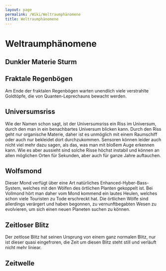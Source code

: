 ```yaml
---
layout: page
permalink: /Wiki/Weltraumphänomene
title: Weltraumphänomene
---
```


# Weltraumphänomene

## Dunkler Materie Sturm


## Fraktale Regenbögen

Am Ende der fraktalen Regenbögen warten unendlich viele verstrahlte Goldtöpfe, die von Quanten-Leprechauns bewacht werden.

## Universumsriss

Wie der Namen schon sagt, ist der Universumsriss ein Riss im Universum, durch den man in ein benachbartes Universum blicken kann. Durch den Riss geht nur organische Materie, daher ist es unmöglich mit einem Raumschiff oder auch nur bekleidet dort durchzukommen. Sensoren können leider auch nicht viel mehr dazu sagen, als das, was man mit bloßem Auge erkennen kann. Wie es aber aussieht sind solche Risse höchst instabil und können an allen möglichen Orten für Sekunden, aber auch für ganze Jahre auftauchen.

## Wolfsmond

Dieser Mond verfügt über eine Art natürliches Enhanced-Hyber-Bass-System, welches mit den Wölfen des örtlichen Planten gekoppelt ist. Bei Vollmond hört man daher vom Mond kommend ein lautes Heulen, welches schon viele Touristen zu Tode erschreckt hat. Die örtlichen Wölfe sind allerdings verärgert und haben begonnen, zu vernunftbegabten Wesen zu evolvieren, um sich einen neuen Planeten suchen zu können.

## Zeitloser Blitz

Der zeitlose Blitz hat seinen Ursprung von einem ganz normalen Blitz, nur ist dieser quasi eingefroren, die Zeit um diesen Blitz steht still und verläuft nicht mehr liniear.

## Zeitwelle

